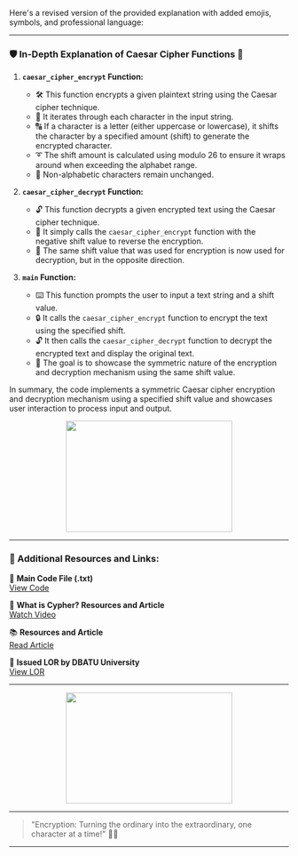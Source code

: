 Here's a revised version of the provided explanation with added emojis, symbols, and professional language:

---

### 🛡️ In-Depth Explanation of Caesar Cipher Functions 🔐

1. **`caesar_cipher_encrypt` Function:**
   - 🛠️ This function encrypts a given plaintext string using the Caesar cipher technique.
   - 🔄 It iterates through each character in the input string.
   - 🔠 If a character is a letter (either uppercase or lowercase), it shifts the character by a specified amount (shift) to generate the encrypted character.
   - ➰ The shift amount is calculated using modulo 26 to ensure it wraps around when exceeding the alphabet range.
   - 🔣 Non-alphabetic characters remain unchanged.

2. **`caesar_cipher_decrypt` Function:**
   - 🔓 This function decrypts a given encrypted text using the Caesar cipher technique.
   - 🔄 It simply calls the `caesar_cipher_encrypt` function with the negative shift value to reverse the encryption.
   - 🔁 The same shift value that was used for encryption is now used for decryption, but in the opposite direction.

3. **`main` Function:**
   - ⌨️ This function prompts the user to input a text string and a shift value.
   - 🔒 It calls the `caesar_cipher_encrypt` function to encrypt the text using the specified shift.
   - 🔓 It then calls the `caesar_cipher_decrypt` function to decrypt the encrypted text and display the original text.
   - 🎯 The goal is to showcase the symmetric nature of the encryption and decryption mechanism using the same shift value.

In summary, the code implements a symmetric Caesar cipher encryption and decryption mechanism using a specified shift value and showcases user interaction to process input and output.


<p align="center">
  <img src="https://github.com/sidortal/assests/blob/main/encryptiondribble.gif" width="300" height="200" />
</p>

---

### 🔗 Additional Resources and Links:

📁 **Main Code File (.txt)**  
[View Code](https://drive.google.com/file/d/1u_ADWKwWVlvPnSfZkwLV57gZZYIxH7IP/view?usp=drive_link)  

📖 **What is Cypher? Resources and Article**  
[Watch Video](https://youtu.be/aOdxWtqibCI)  

📚 **Resources and Article**  
[Read Article](https://www.techtarget.com/searchsecurity/definition/cipher)  

📄 **Issued LOR by DBATU University**  
[View LOR](https://drive.google.com/file/d/12C82q3owqMEZls18Najob64HFKpu9dem/view?usp=drive_link)  

---



<p align="center">
  <img src="https://github.com/sidortal/assests/blob/main/shield_animation.gif" width="300" height="200" />
</p>

---

> "Encryption: Turning the ordinary into the extraordinary, one character at a time!" 🎉🔐

---
